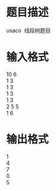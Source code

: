 # 

 
 # 题目描述 
<p>usaco&nbsp;&nbsp;线段树题目</p> 

 
 # 输入格式 
<p>10&nbsp;6<br />
1&nbsp;3<br />
1&nbsp;3<br />
1&nbsp;3<br />
1&nbsp;3<br />
2&nbsp;5&nbsp;5<br />
1&nbsp;6</p> 

 
 # 输出格式 
<p>1<br />
4<br />
7<br />
0<br />
5</p> 
